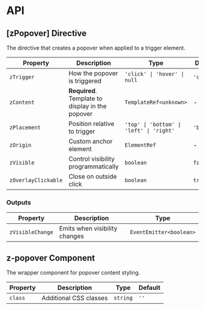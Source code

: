 # API

## [zPopover] <span class="api-type-label directive">Directive</span>

The directive that creates a popover when applied to a trigger element.

| Property            | Description                                      | Type                                     | Default    |
| ------------------- | ------------------------------------------------ | ---------------------------------------- | ---------- |
| `zTrigger`          | How the popover is triggered                     | `'click' \| 'hover' \| null`             | `'click'`  |
| `zContent`          | **Required**. Template to display in the popover | `TemplateRef<unknown>`                   | -          |
| `zPlacement`        | Position relative to trigger                     | `'top' \| 'bottom' \| 'left' \| 'right'` | `'bottom'` |
| `zOrigin`           | Custom anchor element                            | `ElementRef`                             | -          |
| `zVisible`          | Control visibility programmatically              | `boolean`                                | `false`    |
| `zOverlayClickable` | Close on outside click                           | `boolean`                                | `true`     |

### Outputs

| Property         | Description                   | Type                    |
| ---------------- | ----------------------------- | ----------------------- |
| `zVisibleChange` | Emits when visibility changes | `EventEmitter<boolean>` |

## z-popover <span class="api-type-label component">Component</span>

The wrapper component for popover content styling.

| Property | Description            | Type     | Default |
| -------- | ---------------------- | -------- | ------- |
| `class`  | Additional CSS classes | `string` | `''`    |
